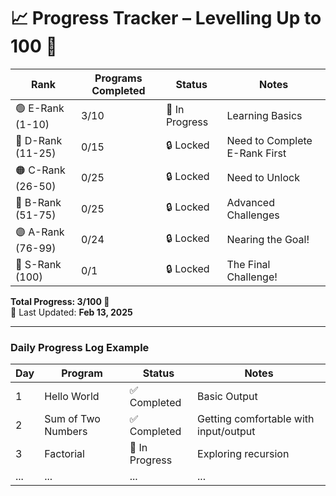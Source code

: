 # 📈 Progress Tracker – Levelling Up to 100 🚀  

| Rank | Programs Completed | Status | Notes |
|------|-------------------|--------|-------|
| 🟢 E-Rank (1-10)  | 3/10  | 🔄 In Progress | Learning Basics |
| 🔵 D-Rank (11-25) | 0/15  | 🔒 Locked | Need to Complete E-Rank First |
| 🟠 C-Rank (26-50) | 0/25  | 🔒 Locked | Need to Unlock |
| 🔴 B-Rank (51-75) | 0/25  | 🔒 Locked | Advanced Challenges |
| 🟣 A-Rank (76-99) | 0/24  | 🔒 Locked | Nearing the Goal! |
| 🖤 S-Rank (100)   | 0/1   | 🔒 Locked | The Final Challenge! |

**Total Progress: 3/100 🔄**  
🔹 Last Updated: **Feb 13, 2025**

---

### **Daily Progress Log Example**
| Day | Program                | Status     | Notes |
|-----|------------------------|------------|-------|
| 1   | Hello World            | ✅ Completed | Basic Output |
| 2   | Sum of Two Numbers     | ✅ Completed | Getting comfortable with input/output |
| 3   | Factorial              | 🔄 In Progress | Exploring recursion |
| ... | ...                    | ...        | ... |
